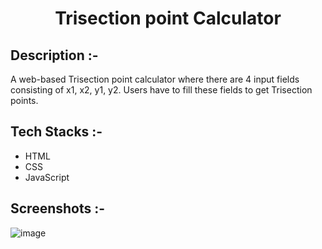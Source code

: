 # <p align="center">Trisection point Calculator</p>

## Description :-

A web-based Trisection point calculator where there are 4 input fields consisting of x1, x2, y1, y2.
Users have to fill these fields to get Trisection points.

## Tech Stacks :-

- HTML
- CSS
- JavaScript

## Screenshots :-

![image](https://github.com/Rakesh9100/CalcDiverse/assets/73993775/99cef613-9c20-4a18-b92b-dcd769b43e96)
